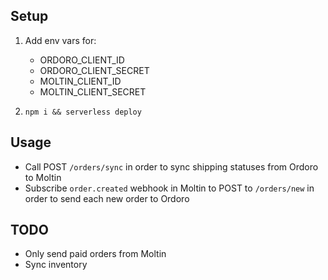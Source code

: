 ## Setup
1. Add env vars for:
    - ORDORO_CLIENT_ID
    - ORDORO_CLIENT_SECRET
    - MOLTIN_CLIENT_ID
    - MOLTIN_CLIENT_SECRET

2. `npm i && serverless deploy`

## Usage
- Call POST `/orders/sync` in order to sync shipping statuses from Ordoro to Moltin
- Subscribe `order.created` webhook in Moltin to POST to `/orders/new` in order to send each new order to Ordoro


## TODO
- Only send paid orders from Moltin
- Sync inventory